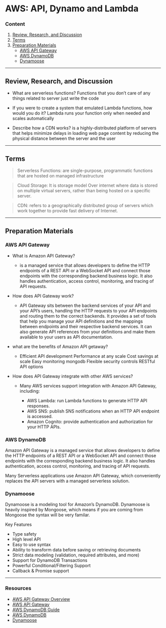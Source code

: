 # AWS: API, Dynamo and Lambda

### Content

1. [Review, Research, and Discussion](#review-research-and-discussion)
1. [Terms](#terms)
1. [Preparation Materials](#preparation-materials)
   - [AWS API Gateway](#aws-api-gateway)
   - [AWS DynamoDB](#aws-dynamodb)
   - [Dynamoose](#dynamoose)

---

## Review, Research, and Discussion

- What are serverless functions? Functions that you don’t care of any things related to server just write the code

- If you were to create a system that emulated Lambda functions, how would you do it? Lambda runs your function only when needed and scales automatically

- Describe how a CDN works? is a highly-distributed platform of servers that helps minimize delays in loading web page content by reducing the physical distance between the server and the user

---

## Terms

> Serverless Functions: are single-purpose, programmatic functions that are hosted on managed infrastructure

> Cloud Storage: It is storage model Over internet where data is stored on multiple virtual servers, rather than being hosted on a specific server.

> CDN: refers to a geographically distributed group of servers which work together to provide fast delivery of Internet.

---

## Preparation Materials

### AWS API Gateway

- What is Amazon API Gateway?

  - is a managed service that allows developers to define the HTTP endpoints of a REST API or a WebSocket API and connect those endpoints with the corresponding backend business logic. It also handles authentication, access control, monitoring, and tracing of API requests.

- How does API Gateway work?

  - API Gateway sits between the backend services of your API and your API’s users, handling the HTTP requests to your API endpoints and routing them to the correct backends. It provides a set of tools that help you manage your API definitions and the mappings between endpoints and their respective backend services. It can also generate API references from your definitions and make them available to your users as API documentation.

- what are the benefits of Amazon API getaway?

  - Efficient API development Performance at any scale Cost savings at scale Easy monitoring mongodb Flexible security controls RESTful API options

- How does API Gateway integrate with other AWS services?

  - Many AWS services support integration with Amazon API Gateway, including:

    - AWS Lambda: run Lambda functions to generate HTTP API responses.
    - AWS SNS: publish SNS notifications when an HTTP API endpoint is accessed.
    - Amazon Cognito: provide authentication and authorization for your HTTP APIs.

### AWS DynamoDB

Amazon API Gateway is a managed service that allows developers to define the HTTP endpoints of a REST API or a WebSocket API and connect those endpoints with the corresponding backend business logic. It also handles authentication, access control, monitoring, and tracing of API requests.

Many Serverless applications use Amazon API Gateway, which conveniently replaces the API servers with a managed serverless solution.

### Dynamoose

Dynamoose is a modeling tool for Amazon’s DynamoDB. Dynamoose is heavily inspired by Mongoose, which means if you are coming from Mongoose the syntax will be very familar.

Key Features

- Type safety
- High level API
- Easy to use syntax
- Ability to transform data before saving or retrieving documents
- Strict data modeling (validation, required attributes, and more)
- Support for DynamoDB Transactions
- Powerful Conditional/Filtering Support
- Callback & Promise support

---

### Resources

- [AWS API Gateway Overview](https://www.serverless.com/amazon-api-gateway)
- [AWS API Gateway](https://aws.amazon.com/api-gateway/)
- [AWS DynamoDB Guide](https://www.dynamodbguide.com/what-is-dynamo-db/)
- [AWS DynamoDB](https://aws.amazon.com/dynamodb/)
- [Dynamoose](https://dynamoosejs.com/getting_started/Introduction/)
